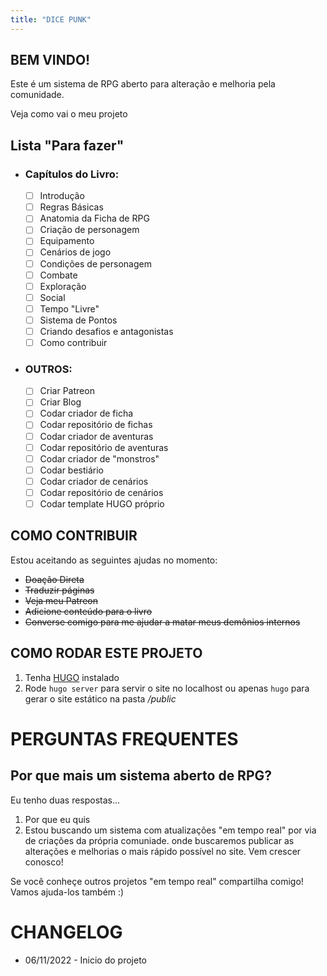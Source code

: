 ```yaml
---
title: "DICE PUNK"
---
```

## BEM VINDO!
Este é um sistema de RPG aberto para alteração e melhoria pela comunidade.

 Veja como vai o meu projeto

## Lista "Para fazer"

- ### Capítulos do Livro:
  - [ ] Introdução
  - [ ] Regras Básicas
  - [ ] Anatomia da Ficha de RPG
  - [ ] Criação de personagem
  - [ ] Equipamento
  - [ ] Cenários de jogo
  - [ ] Condições de personagem
  - [ ] Combate
  - [ ] Exploração
  - [ ] Social
  - [ ] Tempo "Livre"
  - [ ] Sistema de Pontos
  - [ ] Criando desafios e antagonistas
  - [ ] Como contribuir
- ### OUTROS:
  - [ ] Criar Patreon
  - [ ] Criar Blog
  - [ ] Codar criador de ficha
  - [ ] Codar repositório de fichas
  - [ ] Codar criador de aventuras 
  - [ ] Codar repositório de aventuras
  - [ ] Codar criador de "monstros"
  - [ ] Codar bestiário
  - [ ] Codar criador de cenários
  - [ ] Codar repositório de cenários
  - [ ] Codar template HUGO próprio

## COMO CONTRIBUIR
Estou aceitando as seguintes ajudas no momento:
- ~~Doação Direta~~
- ~~Traduzir páginas~~
- ~~Veja meu Patreon~~
- ~~Adicione conteúdo para o livro~~
- ~~Converse comigo para me ajudar a matar meus demônios internos~~

## COMO RODAR ESTE PROJETO
1. Tenha [HUGO](https://gohugo.io/) instalado
2. Rode ```hugo server``` para servir o site no localhost ou apenas ```hugo``` para gerar o site estático na pasta */public*


# PERGUNTAS FREQUENTES

## Por que mais um sistema aberto de RPG?

Eu tenho duas respostas...
 1. Por que eu quis
 2. Estou buscando um sistema com atualizações "em tempo real" por via de criações da própria comuniade. onde buscaremos publicar as alterações e melhorias o mais rápido possível no site. Vem crescer conosco!

Se você conheçe outros projetos "em tempo real" compartilha comigo! Vamos ajuda-los também :)

# CHANGELOG
- 06/11/2022 - Inicio do projeto